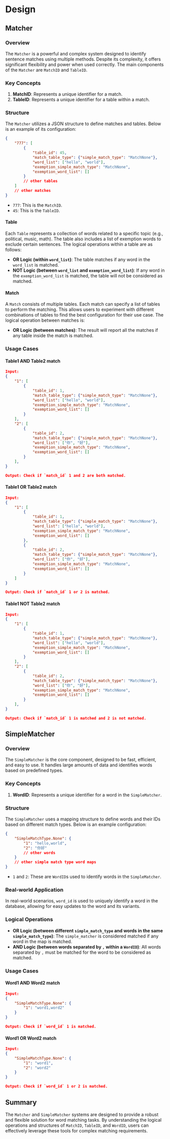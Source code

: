 # Design

## Matcher

### Overview

The `Matcher` is a powerful and complex system designed to identify sentence matches using multiple methods. Despite its complexity, it offers significant flexibility and power when used correctly. The main components of the `Matcher` are `MatchID` and `TableID`.

### Key Concepts

1. **MatchID**: Represents a unique identifier for a match.
2. **TableID**: Represents a unique identifier for a table within a match.

### Structure

The `Matcher` utilizes a JSON structure to define matches and tables. Below is an example of its configuration:

```json
{
    "777": [
        {
            "table_id": 45,
            "match_table_type": {"simple_match_type": "MatchNone"},
            "word_list": ["hello", "world"],
            "exemption_simple_match_type": "MatchNone",
            "exemption_word_list": []
        }
        // other tables
    ]
    // other matches
}
```

- `777`: This is the `MatchID`.
- `45`: This is the `TableID`.

#### Table

Each `Table` represents a collection of words related to a specific topic (e.g., political, music, math). The table also includes a list of exemption words to exclude certain sentences. The logical operations within a table are as follows:

- **OR Logic (within `word_list`)**: The table matches if any word in the `word_list` is matched.
- **NOT Logic (between `word_list` and `exemption_word_list`)**: If any word in the `exemption_word_list` is matched, the table will not be considered as matched.

#### Match

A `Match` consists of multiple tables. Each match can specify a list of tables to perform the matching. This allows users to experiment with different combinations of tables to find the best configuration for their use case. The logical operation between matches is:

- **OR Logic (between matches)**: The result will report all the matches if any table inside the match is matched.

### Usage Cases

#### Table1 AND Table2 match
```json
Input:
{
    "1": [
        {
            "table_id": 1,
            "match_table_type": {"simple_match_type": "MatchNone"},
            "word_list": ["hello", "world"],
            "exemption_simple_match_type": "MatchNone",
            "exemption_word_list": []
        }
    ],
    "2": [
        {
            "table_id": 2,
            "match_table_type": {"simple_match_type": "MatchNone"},
            "word_list": ["你", "好"],
            "exemption_simple_match_type": "MatchNone",
            "exemption_word_list": []
        }
    ],
}

Output: Check if `match_id` 1 and 2 are both matched.
```

#### Table1 OR Table2 match
```json
Input:
{
    "1": [
        {
            "table_id": 1,
            "match_table_type": {"simple_match_type": "MatchNone"},
            "word_list": ["hello", "world"],
            "exemption_simple_match_type": "MatchNone",
            "exemption_word_list": []
        },
        {
            "table_id": 2,
            "match_table_type": {"simple_match_type": "MatchNone"},
            "word_list": ["你", "好"],
            "exemption_simple_match_type": "MatchNone",
            "exemption_word_list": []
        }
    ]
}

Output: Check if `match_id` 1 or 2 is matched.
```

#### Table1 NOT Table2 match
```json
Input:
{
    "1": [
        {
            "table_id": 1,
            "match_table_type": {"simple_match_type": "MatchNone"},
            "word_list": ["hello", "world"],
            "exemption_simple_match_type": "MatchNone",
            "exemption_word_list": []
        }
    ],
    "2": [
        {
            "table_id": 2,
            "match_table_type": {"simple_match_type": "MatchNone"},
            "word_list": ["你", "好"],
            "exemption_simple_match_type": "MatchNone",
            "exemption_word_list": []
        }
    ],
}

Output: Check if `match_id` 1 is matched and 2 is not matched.
```

## SimpleMatcher

### Overview

The `SimpleMatcher` is the core component, designed to be fast, efficient, and easy to use. It handles large amounts of data and identifies words based on predefined types.

### Key Concepts

1. **WordID**: Represents a unique identifier for a word in the `SimpleMatcher`.

### Structure

The `SimpleMatcher` uses a mapping structure to define words and their IDs based on different match types. Below is an example configuration:

```json
{
    "SimpleMatchType.None": {
        "1": "hello,world",
        "2": "你好"
        // other words
    }
    // other simple match type word maps
}
```

- `1` and `2`: These are `WordID`s used to identify words in the `SimpleMatcher`.

### Real-world Application

In real-world scenarios, `word_id` is used to uniquely identify a word in the database, allowing for easy updates to the word and its variants.

### Logical Operations

- **OR Logic (between different `simple_match_type` and words in the same `simple_match_type`)**: The `simple_matcher` is considered matched if any word in the map is matched.
- **AND Logic (between words separated by `,` within a `WordID`)**: All words separated by `,` must be matched for the word to be considered as matched.

### Usage Cases

#### Word1 AND Word2 match
```json
Input:
{
    "SimpleMatchType.None": {
        "1": "word1,word2"
    }
}

Output: Check if `word_id` 1 is matched.
```

#### Word1 OR Word2 match
```json
Input:
{
    "SimpleMatchType.None": {
        "1": "word1",
        "2": "word2"
    }
}

Output: Check if `word_id` 1 or 2 is matched.
```

## Summary

The `Matcher` and `SimpleMatcher` systems are designed to provide a robust and flexible solution for word matching tasks. By understanding the logical operations and structures of `MatchID`, `TableID`, and `WordID`, users can effectively leverage these tools for complex matching requirements.